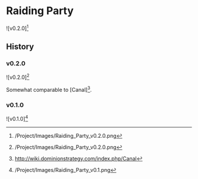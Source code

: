# Raiding Party

![v0.2.0][^v0.2.0]

## History

### v0.2.0

![v0.2.0][^v0.2.0]

Somewhat comparable to [Canal][^Canal].

### v0.1.0

![v0.1.0][^v0.1.0]

[^v0.2.0]: /Project/Images/Raiding_Party_v0.2.0.png
[^v0.1.0]: /Project/Images/Raiding_Party_v0.1.png
[^Canal]: http://wiki.dominionstrategy.com/index.php/Canal
